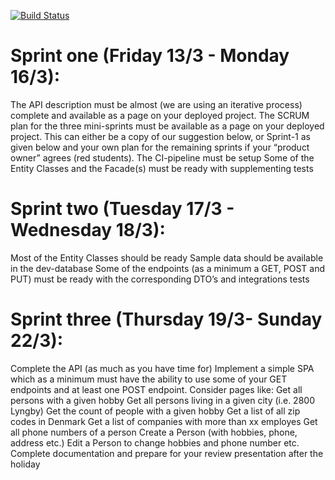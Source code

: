[![Build Status](https://travis-ci.org/Gold-ish/CA2.svg?branch=master)](https://travis-ci.org/Gold-ish/CA2)

# Sprint one (Friday 13/3 - Monday 16/3): 

The API description must be almost (we are using an iterative process) complete and available as a page on your deployed project.
The SCRUM plan for the three mini-sprints must be available as a page on your deployed project. This can either be a copy of our suggestion below, or Sprint-1 as given below and your own plan for the remaining sprints if your “product owner” agrees (red students).
The CI-pipeline must be setup
Some of the Entity Classes and the Facade(s) must be ready with supplementing tests

# Sprint two (Tuesday 17/3 - Wednesday 18/3):

Most of the Entity Classes should be ready
Sample data should be available in the dev-database
Some of the endpoints (as a minimum a GET, POST and PUT) must be ready with the corresponding DTO’s and integrations tests

# Sprint three (Thursday 19/3- Sunday 22/3):

Complete the API (as much as you have time for)
Implement a simple SPA which as a minimum must have the ability to use some of your GET endpoints and at least one POST endpoint. Consider pages like:
Get all persons with a given hobby
Get all persons living in a given city (i.e. 2800 Lyngby)
Get the count of people with a given hobby
Get a list of all zip codes in Denmark
Get a list of companies with more than xx employes
Get all phone numbers of a person
Create a Person (with hobbies, phone, address etc.)
Edit a Person to change hobbies and phone number etc.
Complete documentation and prepare for your review presentation after the holiday
    
